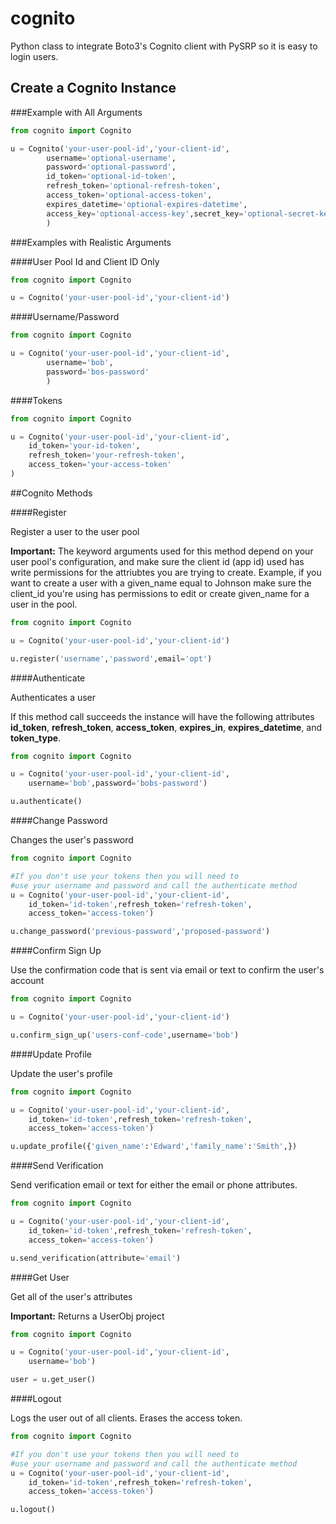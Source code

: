 # cognito
Python class to integrate Boto3's Cognito client with PySRP so it is easy to login users.

## Create a Cognito Instance

###Example with All Arguments
```python
from cognito import Cognito

u = Cognito('your-user-pool-id','your-client-id',
        username='optional-username',
        password='optional-password',
        id_token='optional-id-token',
        refresh_token='optional-refresh-token',
        access_token='optional-access-token',
        expires_datetime='optional-expires-datetime',
        access_key='optional-access-key',secret_key='optional-secret-key'
        )
```

###Examples with Realistic Arguments

####User Pool Id and Client ID Only
```python
from cognito import Cognito

u = Cognito('your-user-pool-id','your-client-id')
```

####Username/Password
```python
from cognito import Cognito

u = Cognito('your-user-pool-id','your-client-id',
        username='bob',
        password='bos-password'
        )
```

####Tokens

```python
from cognito import Cognito

u = Cognito('your-user-pool-id','your-client-id',
    id_token='your-id-token',
    refresh_token='your-refresh-token',
    access_token='your-access-token'
)
```

##Cognito Methods

####Register

Register a user to the user pool

**Important:** The keyword arguments used for this method depend on your user pool's configuration, and make sure the client id (app id) used has write permissions for the attriubtes you are trying to create. Example, if you want to create a user with a given_name equal to Johnson make sure the client_id you're using has permissions to edit or create given_name for a user in the pool.


```python
from cognito import Cognito

u = Cognito('your-user-pool-id','your-client-id')

u.register('username','password',email='opt')
```

####Authenticate

Authenticates a user
 
If this method call succeeds the instance will have the following attributes **id_token**, **refresh_token**, **access_token**, **expires_in**, **expires_datetime**, and **token_type**.

```python
from cognito import Cognito

u = Cognito('your-user-pool-id','your-client-id',
    username='bob',password='bobs-password')

u.authenticate()
```

####Change Password

Changes the user's password

```python
from cognito import Cognito

#If you don't use your tokens then you will need to 
#use your username and password and call the authenticate method
u = Cognito('your-user-pool-id','your-client-id',
    id_token='id-token',refresh_token='refresh-token',
    access_token='access-token')

u.change_password('previous-password','proposed-password')
```

####Confirm Sign Up

Use the confirmation code that is sent via email or text to confirm the user's account

```python
from cognito import Cognito

u = Cognito('your-user-pool-id','your-client-id')

u.confirm_sign_up('users-conf-code',username='bob')
```

####Update Profile

Update the user's profile

```python
from cognito import Cognito

u = Cognito('your-user-pool-id','your-client-id',
    id_token='id-token',refresh_token='refresh-token',
    access_token='access-token')

u.update_profile({'given_name':'Edward','family_name':'Smith',})
```

####Send Verification

Send verification email or text for either the email or phone attributes.

```python
from cognito import Cognito

u = Cognito('your-user-pool-id','your-client-id',
    id_token='id-token',refresh_token='refresh-token',
    access_token='access-token')

u.send_verification(attribute='email')
```


####Get User

Get all of the user's attributes

**Important:** Returns a UserObj project

```python
from cognito import Cognito

u = Cognito('your-user-pool-id','your-client-id',
    username='bob')

user = u.get_user()
```

####Logout

Logs the user out of all clients. Erases the access token.

```python
from cognito import Cognito

#If you don't use your tokens then you will need to 
#use your username and password and call the authenticate method
u = Cognito('your-user-pool-id','your-client-id',
    id_token='id-token',refresh_token='refresh-token',
    access_token='access-token')

u.logout()
```